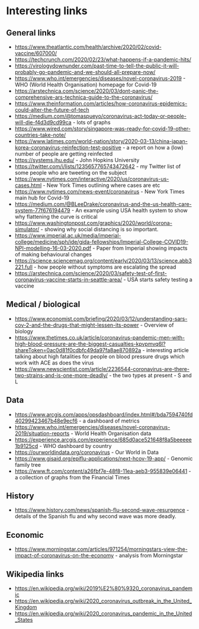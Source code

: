 # Interesting links

## General links
* https://www.theatlantic.com/health/archive/2020/02/covid-vaccine/607000/
* https://techcrunch.com/2020/02/23/what-happens-if-a-pandemic-hits/
* https://virologydownunder.com/past-time-to-tell-the-public-it-will-probably-go-pandemic-and-we-should-all-prepare-now/
* https://www.who.int/emergencies/diseases/novel-coronavirus-2019 - WHO (World Health Organisation) homepage for Covid-19
* https://arstechnica.com/science/2020/03/dont-panic-the-comprehensive-ars-technica-guide-to-the-coronavirus/
* https://www.theinformation.com/articles/how-coronavirus-epidemics-could-alter-the-future-of-tech
* https://medium.com/@tomaspueyo/coronavirus-act-today-or-people-will-die-f4d3d9cd99ca - lots of graphs
* https://www.wired.com/story/singapore-was-ready-for-covid-19-other-countries-take-note/
* https://www.latimes.com/world-nation/story/2020-03-13/china-japan-korea-coronavirus-reinfection-test-positive - a report on how a (low) number of people are getting reinfected
* https://systems.jhu.edu/ - John Hopkins University
* https://twitter.com/i/lists/1235657765743472642 - my Twitter list of some people who are tweeting on the subject
* https://www.nytimes.com/interactive/2020/us/coronavirus-us-cases.html - New York Times outlining where cases are etc
* https://www.nytimes.com/news-event/coronavirus - New York Times main hub for Covid-19
* https://medium.com/@BLeeDrake/coronavirus-and-the-us-health-care-system-77f676194479 - An example using USA health system to show why flattening the curve is critical
* https://www.washingtonpost.com/graphics/2020/world/corona-simulator/ - showing why social distancing is so important.
* https://www.imperial.ac.uk/media/imperial-college/medicine/sph/ide/gida-fellowships/Imperial-College-COVID19-NPI-modelling-16-03-2020.pdf - Paper from Imperial showing impacts of making behavioural changes
* https://science.sciencemag.org/content/early/2020/03/13/science.abb3221.full - how people without symptoms are escalating the spread
* https://arstechnica.com/science/2020/03/safety-test-of-first-coronavirus-vaccine-starts-in-seattle-area/ - USA starts safety testing a vaccine

## Medical / biological
* https://www.economist.com/briefing/2020/03/12/understanding-sars-cov-2-and-the-drugs-that-might-lessen-its-power - Overview of biology
* https://www.thetimes.co.uk/article/coronavirus-pandemic-men-with-high-blood-pressure-are-the-biggest-casualties-kpvpmvq6l?shareToken=0ac0d81f0cdbfc49da97fa8ae870892a - interesting article talking about high fatalities for people on blood pressure drugs which work with ACE as does the virus
* https://www.newscientist.com/article/2236544-coronavirus-are-there-two-strains-and-is-one-more-deadly/ - the two types at present - S and L

## Data
* https://www.arcgis.com/apps/opsdashboard/index.html#/bda7594740fd40299423467b48e9ecf6 - a dashboard of metrics
* https://www.who.int/emergencies/diseases/novel-coronavirus-2019/situation-reports - World Health Organisation data
* https://experience.arcgis.com/experience/685d0ace521648f8a5beeeee1b9125cd - WHO dashboard by country
* https://ourworldindata.org/coronavirus - Our World in Data
* https://www.gisaid.org/epiflu-applications/next-hcov-19-app/ - Genomic family tree
* https://www.ft.com/content/a26fbf7e-48f8-11ea-aeb3-955839e06441 - a collection of graphs from the Financial Times

## History
* https://www.history.com/news/spanish-flu-second-wave-resurgence - details of the Spanish flu and why second wave was more deadly.

## Economic
* https://www.morningstar.com/articles/971254/morningstars-view-the-impact-of-coronavirus-on-the-economy - analysis from Morningstar

## Wikipedia links
* https://en.wikipedia.org/wiki/2019%E2%80%9320_coronavirus_pandemic
* https://en.wikipedia.org/wiki/2020_coronavirus_outbreak_in_the_United_Kingdom
* https://en.wikipedia.org/wiki/2020_coronavirus_pandemic_in_the_United_States
